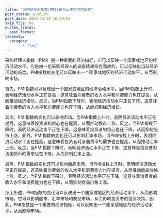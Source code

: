 ```yaml
---
title: "采购经理人指数(PMI)是怎么样影响市场的"
post_status: publish
post_date: 2023-11-26 16:20:51
skip_file: no
custom_fields: 
  post-format: 
taxonomy:
  category:
        - "faq"
---
```


采购经理人指数（PMI）是一种重要的经济指标，它可以反映一个国家或地区的经济活动水平。它是由一组采购经理人的调查结果综合而成的，可以反映出当前经济活动的趋势。PMI指数的变化可以反映出一个国家或地区的经济活动水平，从而影响市场。

首先，PMI指数可以反映出一个国家或地区的经济活动水平。当PMI指数上升时，表明经济活动水平正在提高，这意味着消费者的收入水平和消费能力也在提高，从而推动经济增长。反之，当PMI指数下降时，表明经济活动水平正在下降，这意味着消费者的收入水平和消费能力也在下降，从而抑制经济增长。

其次，PMI指数的变化可以影响市场。当PMI指数上升时，表明经济活动水平正在提高，这意味着投资者的信心也在提高，从而推动股市上涨。反之，当PMI指数下降时，表明经济活动水平正在下降，这意味着投资者的信心也在下降，从而抑制股市上涨。此外，PMI指数的变化还可以影响汇率市场。当PMI指数上升时，表明经济活动水平正在提高，这意味着投资者对该国货币的需求也在提高，从而推动汇率上涨。反之，当PMI指数下降时，表明经济活动水平正在下降，这意味着投资者对该国货币的需求也在下降，从而抑制汇率上涨。

最后，PMI指数的变化还可以影响商品市场。当PMI指数上升时，表明经济活动水平正在提高，这意味着消费者的收入水平和消费能力也在提高，从而推动商品价格上涨。反之，当PMI指数下降时，表明经济活动水平正在下降，这意味着消费者的收入水平和消费能力也在下降，从而抑制商品价格上涨。

综上所述，PMI指数的变化可以反映出一个国家或地区的经济活动水平，从而影响市场。它可以影响股市、汇率市场和商品市场，从而影响投资者的投资决策。因此，PMI指数是一个重要的经济指标，可以反映出一个国家或地区的经济活动水平，从而影响市场。
